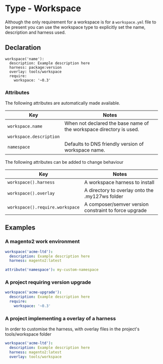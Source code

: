 # Type - Workspace

Although the only requirement for a workspace is for a `workspace.yml` file to be present you can use the workspace type to explicitly set the name, description and harness used.

## Declaration

```
workspace('name'):
  description: Example description here
  harness: package:version
  overlay: tools/workspace
  require:
    workspace: '~0.3'
```

### Attributes

The following attributes are automatically made available.

|  Key                    |  Notes                                                              |
|-------------------------|---------------------------------------------------------------------|
| `workspace.name`        | When not declared the base name of the workspace directory is used. |
| `workspace.description` |                                                                     |
| `namespace`             | Defaults to DNS friendly version of workspace name.                 |

The following attributes can be added to change behaviour

|  Key                            |  Notes                                                       |
|---------------------------------|--------------------------------------------------------------|
| `workspace().harness`           | A workspace harness to install                               |
| `workspace().overlay`           | A directory to overlay onto the .my127ws folder              |
| `workspace().require.workspace` | A composer/semver version constraint to force upgrade        |

## Examples

### A magento2 work environment

```yaml
workspace('acme-ltd'):
  description: Example description here
  harness: magento2:latest
  
attribute('namespace'): my-custom-namespace
```

### A project requiring version upgrade
```yaml
workspace('acme-upgrade'):
  description: Example description here
  require:
    workspace: '~0.3'
```

### A project implementing a overlay of a harness

In order to customise the harness, with overlay files in the project's tools/workspace folder

```yaml
workspace('acme-ltd'):
  description: Example description here
  harness: magento2:latest
  overlay: tools/workspace
```